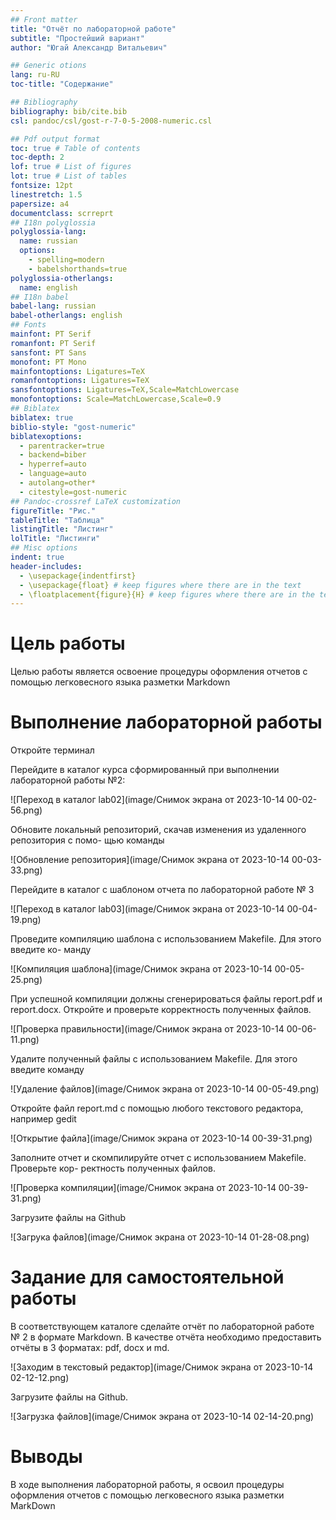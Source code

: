 ```yaml
---
## Front matter
title: "Отчёт по лабораторной работе"
subtitle: "Простейший вариант"
author: "Югай Александр Витальевич"

## Generic otions
lang: ru-RU
toc-title: "Содержание"

## Bibliography
bibliography: bib/cite.bib
csl: pandoc/csl/gost-r-7-0-5-2008-numeric.csl

## Pdf output format
toc: true # Table of contents
toc-depth: 2
lof: true # List of figures
lot: true # List of tables
fontsize: 12pt
linestretch: 1.5
papersize: a4
documentclass: scrreprt
## I18n polyglossia
polyglossia-lang:
  name: russian
  options:
	- spelling=modern
	- babelshorthands=true
polyglossia-otherlangs:
  name: english
## I18n babel
babel-lang: russian
babel-otherlangs: english
## Fonts
mainfont: PT Serif
romanfont: PT Serif
sansfont: PT Sans
monofont: PT Mono
mainfontoptions: Ligatures=TeX
romanfontoptions: Ligatures=TeX
sansfontoptions: Ligatures=TeX,Scale=MatchLowercase
monofontoptions: Scale=MatchLowercase,Scale=0.9
## Biblatex
biblatex: true
biblio-style: "gost-numeric"
biblatexoptions:
  - parentracker=true
  - backend=biber
  - hyperref=auto
  - language=auto
  - autolang=other*
  - citestyle=gost-numeric
## Pandoc-crossref LaTeX customization
figureTitle: "Рис."
tableTitle: "Таблица"
listingTitle: "Листинг"
lolTitle: "Листинги"
## Misc options
indent: true
header-includes:
  - \usepackage{indentfirst}
  - \usepackage{float} # keep figures where there are in the text
  - \floatplacement{figure}{H} # keep figures where there are in the text
---
```


# Цель работы

Целью работы является освоение процедуры оформления отчетов с помощью легковесного
языка разметки Markdown



# Выполнение лабораторной работы

Откройте терминал

Перейдите в каталог курса сформированный при выполнении лабораторной работы
№2:

![Переход в каталог lab02](image/Снимок экрана от 2023-10-14 00-02-56.png)

Обновите локальный репозиторий, скачав изменения из удаленного репозитория с помо-
щью команды

![Обновление репозитория](image/Снимок экрана от 2023-10-14 00-03-33.png)

Перейдите в каталог с шаблоном отчета по лабораторной работе № 3

![Переход в каталог lab03](image/Снимок экрана от 2023-10-14 00-04-19.png)

Проведите компиляцию шаблона с использованием Makefile. Для этого введите ко-
манду

![Компиляция шаблона](image/Снимок экрана от 2023-10-14 00-05-25.png)

При успешной компиляции должны сгенерироваться файлы report.pdf и report.docx.
Откройте и проверьте корректность полученных файлов.

![Проверка правильности](image/Снимок экрана от 2023-10-14 00-06-11.png)

Удалите полученный файлы с использованием Makefile. Для этого введите команду

![Удаление файлов](image/Снимок экрана от 2023-10-14 00-05-49.png)

Откройте файл report.md c помощью любого текстового редактора, например gedit

![Открытие файла](image/Снимок экрана от 2023-10-14 00-39-31.png)

Заполните отчет и скомпилируйте отчет с использованием Makefile. Проверьте кор-
ректность полученных файлов.

![Проверка компиляции](image/Снимок экрана от 2023-10-14 00-39-31.png)

Загрузите файлы на Github

![Загрука файлов](image/Снимок экрана от 2023-10-14 01-28-08.png)

# Задание для самостоятельной работы

В соответствующем каталоге сделайте отчёт по лабораторной работе № 2 в формате
Markdown. В качестве отчёта необходимо предоставить отчёты в 3 форматах: pdf, docx
и md.

![Заходим в текстовый редактор](image/Снимок экрана от 2023-10-14 02-12-12.png)

Загрузите файлы на Github.

![Загрузка файлов](image/Снимок экрана от 2023-10-14 02-14-20.png)

# Выводы

В ходе выполнения лабораторной работы, я освоил процедуры оформления отчетов с помощью легковесного языка разметки MarkDown


